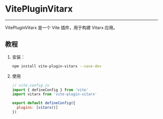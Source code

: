# VitePluginVitarx

___________________________________________________

VitePluginVitarx 是一个 Vite 插件，用于构建 Vitarx 应用。

## 教程

1. 安装：
   ```bash
   npm install vite-plugin-vitarx --save-dev
   ```
2. 使用
   ```javascript
   // vite.config.js
   import { defineConfig } from 'vite'
   import vitarx from 'vite-plugin-vitarx'

   export default defineConfig({
     plugins: [vitarx()]
   })
   ```

